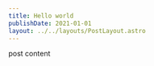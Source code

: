 ```yaml
---
title: Hello world
publishDate: 2021-01-01
layout: ../../layouts/PostLayout.astro
---
```


post content
